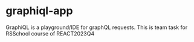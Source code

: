 # graphiql-app
GraphiQL is a playground/IDE for graphQL requests. This is team task for RSSchool course of REACT2023Q4
